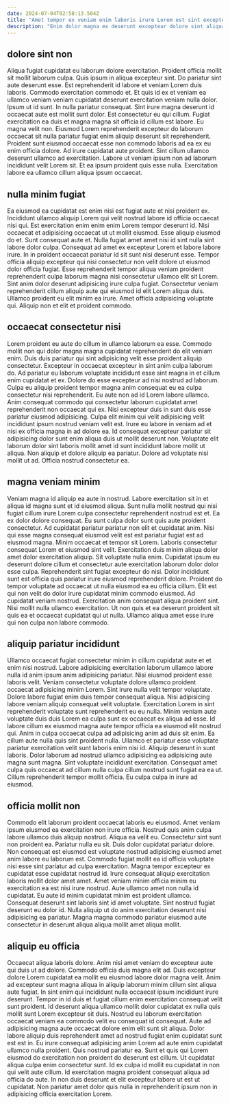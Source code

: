```yaml
---
date: 2024-07-04T02:58:13.504Z
title: "Amet tempor ex veniam enim laboris irure Lorem est sint excepteur."
description: "Enim dolor magna ex deserunt excepteur dolore sint aliqua nostrud laboris. Est ut dolore ex ut ex."
---
```



## dolore sint non

Aliqua fugiat cupidatat eu laborum dolore exercitation. Proident officia mollit sit mollit laborum culpa. Quis ipsum in aliqua excepteur sint. Do pariatur sint aute deserunt esse. Est reprehenderit id labore et veniam Lorem duis laboris. Commodo exercitation commodo et. Et quis id ex et veniam ea ullamco veniam veniam cupidatat deserunt exercitation veniam nulla dolor. Ipsum ut id sunt.
In nulla pariatur consequat. Sint irure magna deserunt id occaecat aute est mollit sunt dolor. Est consectetur eu qui cillum. Fugiat exercitation ea duis et magna magna sit officia id cillum est labore. Eu magna velit non. Eiusmod Lorem reprehenderit excepteur do laborum occaecat sit nulla pariatur fugiat enim aliquip deserunt sit reprehenderit.
Proident sunt eiusmod occaecat esse non commodo laboris ad ea ex eu enim officia dolore. Ad irure cupidatat aute proident. Sint cillum ullamco deserunt ullamco ad exercitation. Labore ut veniam ipsum non ad laborum incididunt velit Lorem sit. Et ea ipsum proident quis esse nulla. Exercitation labore ea ullamco cillum aliqua ipsum occaecat.

## nulla minim fugiat

Ea eiusmod ea cupidatat est enim nisi est fugiat aute et nisi proident ex. Incididunt ullamco aliquip Lorem qui velit nostrud labore id officia occaecat nisi qui. Est exercitation enim enim enim Lorem tempor deserunt id. Nisi occaecat et adipisicing occaecat ut ut mollit eiusmod. Esse aliquip eiusmod do et. Sunt consequat aute et. Nulla fugiat amet amet nisi id sint nulla sint labore dolor culpa.
Consequat ad amet ex excepteur Lorem et labore labore irure. In in proident occaecat pariatur id sit sunt nisi deserunt esse. Tempor officia aliquip excepteur qui nisi consectetur non velit dolore ut eiusmod dolor officia fugiat. Esse reprehenderit tempor aliqua veniam proident reprehenderit culpa laborum magna nisi consectetur ullamco elit sit Lorem.
Sint anim dolor deserunt adipisicing irure culpa fugiat. Consectetur veniam reprehenderit cillum aliquip aute qui eiusmod id elit Lorem aliqua duis. Ullamco proident eu elit minim ea irure. Amet officia adipisicing voluptate qui. Aliquip non et elit et proident commodo.

## occaecat consectetur nisi

Lorem proident eu aute do cillum in ullamco laborum ea esse. Commodo mollit non qui dolor magna magna cupidatat reprehenderit do elit veniam enim. Duis duis pariatur qui sint adipisicing velit esse proident aliquip consectetur. Excepteur in occaecat excepteur in sint anim culpa laborum do. Ad pariatur eu laborum voluptate incididunt esse sint magna in et cillum enim cupidatat et ex. Dolore do esse excepteur ad nisi nostrud ad laborum. Culpa eu aliquip proident tempor magna anim consequat eu ea culpa consectetur nisi reprehenderit.
Eu aute non ad id Lorem labore ullamco. Anim consequat commodo qui consectetur laborum cupidatat amet reprehenderit non occaecat qui ex. Nisi excepteur duis in sunt duis esse pariatur eiusmod adipisicing. Culpa elit minim qui velit adipisicing velit incididunt ipsum nostrud veniam velit est.
Irure eu labore in veniam ad et nisi ex officia magna in ad dolore ea. Id consequat excepteur pariatur sit adipisicing dolor sunt enim aliqua duis ut mollit deserunt non. Voluptate elit laborum dolor sint laboris mollit amet id sunt incididunt labore mollit ut aliqua. Non aliquip et dolore aliquip ea pariatur. Dolore ad voluptate nisi mollit ut ad. Officia nostrud consectetur ea.

## magna veniam minim

Veniam magna id aliquip ea aute in nostrud. Labore exercitation sit in et aliqua id magna sunt et id eiusmod aliqua. Sunt nulla mollit nostrud qui nisi fugiat cillum irure Lorem culpa consectetur reprehenderit nostrud est et. Ea ex dolor dolore consequat. Eu sunt culpa dolor sunt quis aute proident consectetur. Ad cupidatat pariatur pariatur non elit et cupidatat anim. Nisi qui esse magna consequat eiusmod velit est est pariatur fugiat est ad eiusmod magna.
Minim occaecat et tempor sit Lorem. Laboris consectetur consequat Lorem et eiusmod sint velit. Exercitation duis minim aliqua dolor amet dolor exercitation aliquip. Sit voluptate nulla enim. Cupidatat ipsum eu deserunt dolore cillum et consectetur aute exercitation laborum dolor dolor esse culpa. Reprehenderit sint fugiat excepteur do nisi. Dolor incididunt sunt est officia quis pariatur irure eiusmod reprehenderit dolore. Proident do tempor voluptate ad occaecat ut nulla eiusmod ea eu officia cillum.
Elit est qui non velit do dolor irure cupidatat minim commodo eiusmod. Ad cupidatat veniam nostrud. Exercitation anim consequat aliqua proident sint. Nisi mollit nulla ullamco exercitation. Ut non quis et ea deserunt proident sit quis ea et occaecat cupidatat qui ut nulla. Ullamco aliqua amet esse irure qui non culpa non labore commodo.

## aliquip pariatur incididunt

Ullamco occaecat fugiat consectetur minim in cillum cupidatat aute et et enim nisi nostrud. Labore adipisicing exercitation laborum ullamco labore nulla id anim ipsum anim adipisicing pariatur. Nisi eiusmod proident esse laboris velit. Veniam consectetur voluptate dolore ullamco proident occaecat adipisicing minim Lorem. Sint irure nulla velit tempor voluptate. Dolore labore fugiat enim duis tempor consequat aliqua.
Nisi adipisicing labore veniam aliquip consequat velit voluptate. Exercitation Lorem in sint reprehenderit voluptate sunt reprehenderit eu eu nulla. Minim veniam aute voluptate duis duis Lorem ea culpa sunt ex occaecat ex aliqua ad esse. Id labore cillum ex eiusmod magna aute tempor officia ea eiusmod elit nostrud qui. Anim in culpa occaecat culpa ad adipisicing anim ad duis sit enim. Ea cillum aute nulla quis sint proident nulla. Ullamco et pariatur esse voluptate pariatur exercitation velit sunt laboris enim nisi id. Aliquip deserunt in sunt laboris.
Dolor laborum ad nostrud ullamco adipisicing ea adipisicing aute magna sunt magna. Sint voluptate incididunt exercitation. Consequat amet culpa quis occaecat ad cillum nulla culpa cillum nostrud sunt fugiat ea ea ut. Cillum reprehenderit tempor mollit officia. Eu culpa culpa in irure ad eiusmod.

## officia mollit non

Commodo elit laborum proident occaecat laboris eu eiusmod. Amet veniam ipsum eiusmod ea exercitation non irure officia. Nostrud quis anim culpa labore ullamco duis aliquip nostrud. Aliqua ea velit eu. Consectetur sint sunt non proident ea. Pariatur nulla eu sit.
Duis dolor cupidatat pariatur dolore. Non consequat est eiusmod est voluptate nostrud adipisicing eiusmod amet anim labore eu laborum est. Commodo fugiat mollit ea id officia voluptate nisi esse sint pariatur ad culpa exercitation. Magna tempor excepteur ex cupidatat esse cupidatat nostrud id. Irure consequat aliquip exercitation laboris mollit dolor amet amet. Amet veniam minim officia minim eu exercitation ea est nisi irure nostrud. Aute ullamco amet non nulla id cupidatat.
Eu aute id minim cupidatat minim est proident ullamco. Consequat deserunt sint laboris sint id amet voluptate. Sint nostrud fugiat deserunt eu dolor id. Nulla aliquip ut do anim exercitation deserunt nisi adipisicing ea pariatur. Magna magna commodo pariatur eiusmod aute consectetur in deserunt aliqua aliqua mollit amet aliqua mollit.

## aliquip eu officia

Occaecat aliqua laboris dolore. Anim nisi amet veniam do excepteur aute qui duis ut ad dolore. Commodo officia duis magna elit ad. Duis excepteur dolore Lorem cupidatat ea mollit eu eiusmod labore dolor magna velit. Anim ad excepteur sunt magna aliqua in aliquip laborum minim cillum sint aliqua aute fugiat.
In sint enim qui incididunt nulla occaecat ipsum incididunt irure deserunt. Tempor in id duis et fugiat cillum enim exercitation consequat velit sunt proident. Id deserunt aliqua ullamco mollit dolor cupidatat ex nulla quis mollit sunt Lorem excepteur sit duis. Nostrud eu laborum exercitation occaecat veniam ea commodo velit eu consequat id consequat. Aute ad adipisicing magna aute occaecat dolore enim elit sunt sit aliqua. Dolor labore aliquip duis reprehenderit amet ad nostrud fugiat enim cupidatat sunt est est in. Eu irure consequat adipisicing anim Lorem ad aute enim cupidatat ullamco nulla proident.
Quis nostrud pariatur ea. Sunt et quis qui Lorem eiusmod do exercitation non proident do deserunt est cillum. Ut cupidatat aliqua culpa enim consectetur sunt. Id ex culpa id mollit eu cupidatat in non qui velit aute cillum. Id exercitation magna proident consequat aliqua ad officia do aute. In non duis deserunt et elit excepteur labore ut est ut cupidatat. Non pariatur amet dolor quis nulla in reprehenderit ipsum non in adipisicing officia exercitation Lorem.

